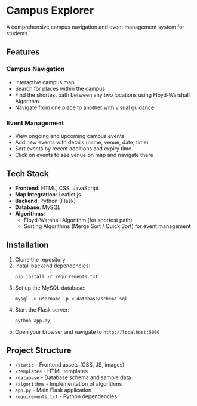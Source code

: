 # Campus Explorer

A comprehensive campus navigation and event management system for students.

## Features

### Campus Navigation
- Interactive campus map
- Search for places within the campus
- Find the shortest path between any two locations using Floyd-Warshall Algorithm
- Navigate from one place to another with visual guidance

### Event Management
- View ongoing and upcoming campus events
- Add new events with details (name, venue, date, time)
- Sort events by recent additions and expiry time
- Click on events to see venue on map and navigate there

## Tech Stack
- **Frontend**: HTML, CSS, JavaScript
- **Map Integration**: Leaflet.js
- **Backend**: Python (Flask)
- **Database**: MySQL
- **Algorithms**:
  - Floyd-Warshall Algorithm (for shortest path)
  - Sorting Algorithms (Merge Sort / Quick Sort) for event management

## Installation

1. Clone the repository
2. Install backend dependencies:
   ```
   pip install -r requirements.txt
   ```
3. Set up the MySQL database:
   ```
   mysql -u username -p < database/schema.sql
   ```
4. Start the Flask server:
   ```
   python app.py
   ```
5. Open your browser and navigate to `http://localhost:5000`

## Project Structure
- `/static` - Frontend assets (CSS, JS, images)
- `/templates` - HTML templates
- `/database` - Database schema and sample data
- `/algorithms` - Implementation of algorithms
- `app.py` - Main Flask application
- `requirements.txt` - Python dependencies 